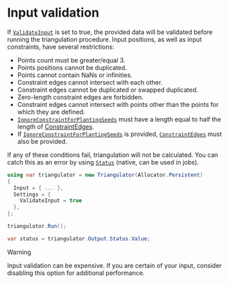 # Input validation

If [`ValidateInput`][validate] is set to true, the provided data will be validated before running the triangulation procedure. Input positions, as well as input constraints, have several restrictions:

- Points count must be greater/equal 3.
- Points positions cannot be duplicated.
- Points cannot contain NaNs or infinities.
- Constraint edges cannot intersect with each other.
- Constraint edges cannot be duplicated or swapped duplicated.
- Zero-length constraint edges are forbidden.
- Constraint edges cannot intersect with points other than the points for which they are defined.
- [`IgnoreConstraintForPlantingSeeds`][ignore-constraint] must have a length equal to half the length of [ConstraintEdges][constraints].
- If [`IgnoreConstraintForPlantingSeeds`][ignore-constraint] is provided, [`ConstraintEdges`][constraints] must also be provided.

If any of these conditions fail, triangulation will not be calculated. You can catch this as an error by using [`Status`][status] (native, can be used in jobs).

```csharp
using var triangulator = new Triangulator(Allocator.Persistent)
{
  Input = { ... },
  Settings = {
    ValidateInput = true
  },
};

triangulator.Run();

var status = triangulator.Output.Status.Value;
```

> [!WARNING]  
> Input validation can be expensive. If you are certain of your input, consider disabling this option for additional performance.

[validate]: xref:andywiecko.BurstTriangulator.TriangulationSettings.ValidateInput
[status]: xref:andywiecko.BurstTriangulator.Status
[constraints]: xref:andywiecko.BurstTriangulator.InputData`1.ConstraintEdges
[ignore-constraint]: xref:andywiecko.BurstTriangulator.InputData`1.IgnoreConstraintForPlantingSeeds
